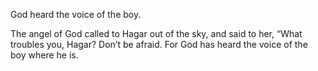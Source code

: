 God heard the voice of the boy.

The angel of God called to Hagar out of the sky, and said to her, “What troubles you, Hagar? Don’t be afraid. For God has heard the voice of the boy where he is.